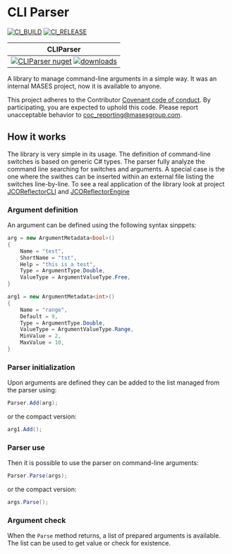 # CLI Parser

[![CI_BUILD](https://github.com/masesgroup/CLIParser/actions/workflows/build.yaml/badge.svg)](https://github.com/masesgroup/CLIParser/actions/workflows/build.yaml) [![CI_RELEASE](https://github.com/masesgroup/CLIParser/actions/workflows/release.yaml/badge.svg)](https://github.com/masesgroup/CLIParser/actions/workflows/release.yaml)

|CLIParser |
|---	|
|[![CLIParser nuget](https://img.shields.io/nuget/v/MASES.CLIParser)](https://www.nuget.org/packages/MASES.CLIParser) [![downloads](https://img.shields.io/nuget/dt/MASES.CLIParser)](https://www.nuget.org/packages/MASES.CLIParser) |

A library to manage command-line arguments in a simple way. It was an internal MASES project, now it is available to anyone.

This project adheres to the Contributor [Covenant code of conduct](https://github.com/masesgroup/DataDistributionManager/blob/master/CODE_OF_CONDUCT.md). By participating, you are expected to uphold this code. Please report unacceptable behavior to coc_reporting@masesgroup.com.

## How it works

The library is very simple in its usage. The definition of command-line switches is based on generic C# types. The parser fully analyze the command line searching for switches and arguments. A special case is the one where the swithes can be inserted within an external file listing the switches line-by-line.
To see a real application of the library look at project [JCOReflectorCLI](https://github.com/masesgroup/JCOReflector/tree/master/JCOReflector/CLI) and [JCOReflectorEngine](https://github.com/masesgroup/JCOReflector/blob/master/JCOReflector/engine/SharedClasses.cs)

### Argument definition

An argument can be defined using the following syntax sinppets:

```C#
arg = new ArgumentMetadata<bool>()
{
	Name = "test",
	ShortName = "tst",
	Help = "this is a test",
	Type = ArgumentType.Double,
	ValueType = ArgumentValueType.Free,
}

arg1 = new ArgumentMetadata<int>()
{
	Name = "range",
	Default = 9,
	Type = ArgumentType.Double,
	ValueType = ArgumentValueType.Range,
	MinValue = 2,
	MaxValue = 10,
}
```

### Parser initialization

Upon arguments are defined they can be added to the list managed from the parser using:

```C#
Parser.Add(arg);
```

or the compact version:

```C#
arg1.Add();
```

### Parser use

Then it is possible to use the parser on command-line arguments:

```C#
Parser.Parse(args);
```

or the compact version:

```C#
args.Parse();
```

### Argument check

When the `Parse` method returns, a list of prepared arguments is available. The list can be used to get value or check for existence.

